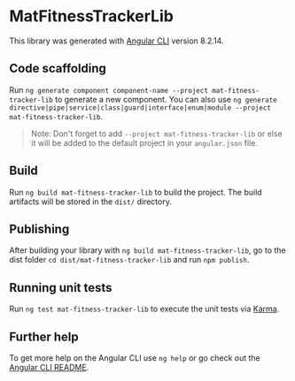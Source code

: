 # MatFitnessTrackerLib

This library was generated with [Angular CLI](https://github.com/angular/angular-cli) version 8.2.14.

## Code scaffolding

Run `ng generate component component-name --project mat-fitness-tracker-lib` to generate a new component. You can also use `ng generate directive|pipe|service|class|guard|interface|enum|module --project mat-fitness-tracker-lib`.
> Note: Don't forget to add `--project mat-fitness-tracker-lib` or else it will be added to the default project in your `angular.json` file. 

## Build

Run `ng build mat-fitness-tracker-lib` to build the project. The build artifacts will be stored in the `dist/` directory.

## Publishing

After building your library with `ng build mat-fitness-tracker-lib`, go to the dist folder `cd dist/mat-fitness-tracker-lib` and run `npm publish`.

## Running unit tests

Run `ng test mat-fitness-tracker-lib` to execute the unit tests via [Karma](https://karma-runner.github.io).

## Further help

To get more help on the Angular CLI use `ng help` or go check out the [Angular CLI README](https://github.com/angular/angular-cli/blob/master/README.md).
